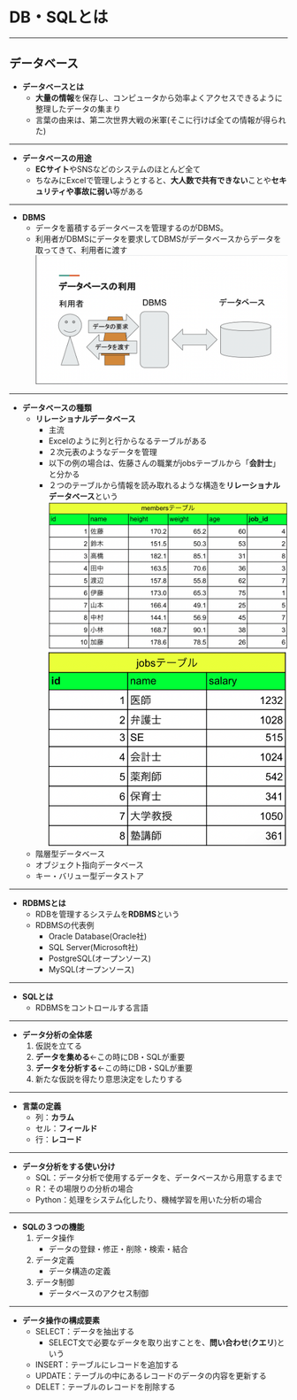 # DB・SQLとは
---
## データベース

- **データベースとは**
    - **大量の情報**を保存し、コンピュータから効率よくアクセスできるように整理したデータの集まり
    - 言葉の由来は、第二次世界大戦の米軍(そこに行けば全ての情報が得られた)

---

- **データベースの用途**
    - **ECサイト**やSNSなどのシステムのほとんど全て
    - ちなみにExcelで管理しようとすると、**大人数で共有できない**ことや**セキュリティや事故に弱い**等がある

---

- **DBMS**
    - データを蓄積するデータベースを管理するのがDBMS。
    - 利用者がDBMSにデータを要求してDBMSがデータベースからデータを取ってきて、利用者に渡す
    ![DBMSのイメージ](./img/DBMS.png)

---

- **データベースの種類**
    - **リレーショナルデータベース**
        - 主流
        - Excelのように列と行からなるテーブルがある
        - ２次元表のようなデータを管理
        - 以下の例の場合は、佐藤さんの職業がjobsテーブルから「**会計士**」と分かる
        - ２つのテーブルから情報を読み取れるような構造を**リレーショナルデータベース**という
        ![jobsテーブル](./img/members-table.png)
        ![membersテーブル](./img/jobs-table.png)
    - 階層型データベース
    - オブジェクト指向データベース
    - キー・バリュー型データストア

---

- **RDBMSとは**
    - RDBを管理するシステムを**RDBMS**という
    - RDBMSの代表例
        - Oracle Database(Oracle社)
        - SQL Server(Microsoft社)
        - PostgreSQL(オープンソース)
        - MySQL(オープンソース)

---

- **SQLとは**
    - RDBMSをコントロールする言語

---

- **データ分析の全体感**
    1. 仮説を立てる
    2. **データを集める**←この時にDB・SQLが重要
    3. **データを分析する**←この時にDB・SQLが重要
    4. 新たな仮説を得たり意思決定をしたりする

---

- **言葉の定義**
    - 列：**カラム**
    - セル：**フィールド**
    - 行：**レコード**

---

- **データ分析をする使い分け**
    - SQL：データ分析で使用するデータを、データベースから用意するまで
    - R：その場限りの分析の場合
    - Python：処理をシステム化したり、機械学習を用いた分析の場合

---

- **SQLの３つの機能**
    1. データ操作
        - データの登録・修正・削除・検索・結合
    2. データ定義
        - データ構造の定義
    3. データ制御
        - データベースのアクセス制御
    
---

- **データ操作の構成要素**
    - SELECT：データを抽出する
        - SELECT文で必要なデータを取り出すことを、**問い合わせ**(**クエリ**)という
    - INSERT：テーブルにレコードを追加する
    - UPDATE：テーブルの中にあるレコードのデータの内容を更新する
    - DELET：テーブルのレコードを削除する
